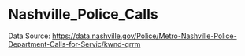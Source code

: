 # Nashville_Police_Calls

Data Source: https://data.nashville.gov/Police/Metro-Nashville-Police-Department-Calls-for-Servic/kwnd-qrrm


